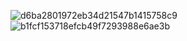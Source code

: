 
![d6ba2801972eb34d21547b1415758c9](https://user-images.githubusercontent.com/64306680/153520660-66a86ba1-fdd1-4c3f-b887-5627590c1131.png)
![b1fcf153718efcb49f7293988e6ae3b](https://user-images.githubusercontent.com/64306680/153520666-9bec4a4e-d360-4853-b333-df2d7f932f02.png)
